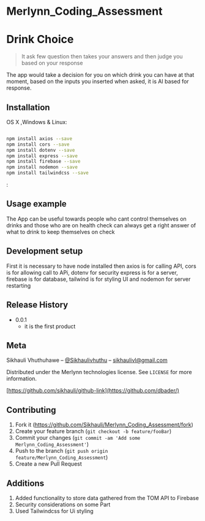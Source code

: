 # Merlynn_Coding_Assessment


# Drink Choice
> It ask few question then takes your answers and then judge you based on your response  


The app would take a decision for you on which drink you can have at that moment,
based on the inputs you inserted when asked, it is AI based for response.


## Installation

OS X ,Windows & Linux:

```sh

npm install axios --save
npm install cors --save
npm install dotenv --save
npm install express --save
npm install firebase --save
npm install nodemon --save
npm install tailwindcss --save

```

:


## Usage example

The App can be useful towards people who cant control themselves on drinks and those who are on health check
can always get a right answer of what to drink to keep themselves on check 

## Development setup

First it is necessary to have node installed then axios is for calling API, cors is for allowing call to APi,
dotenv for security express is for a server, firebase is for database, tailwind is for styling UI and nodemon 
for server restarting


## Release History

* 0.0.1
    * it is the first product 


## Meta

Sikhauli Vhuthuhawe – [@Sikhaulivhuthu](https://twitter.com/Sikhaulivhuthu) – sikhaulivl@gmail.com

Distributed under the Merlynn technologies license. See ``LICENSE`` for more information.

[https://github.com/sikhauli/github-link](https://github.com/dbader/)

## Contributing

1. Fork it (https://github.com/Sikhauli/Merlynn_Coding_Assessment/fork)
2. Create your feature branch (`git checkout -b feature/fooBar`)
3. Commit your changes (`git commit -am 'Add some Merlynn_Coding_Assessment'`)
4. Push to the branch (`git push origin feature/Merlynn_Coding_Assessment`)
5. Create a new Pull Request

## Additions

1. Added functionality to store data gathered from the TOM API to Firebase
2. Security considerations on some Part
3. Used Tailwindcss for Ui styling

